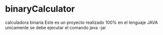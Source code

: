 # binaryCalculator
calculadora binaria
Este es un proyecto realizado 100% en el lenguaje JAVA
unicamente se debe ejecutar el comando java -jar 
